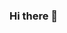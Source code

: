 ### Hi there 👋

<!--
**Amdjjed/Amdjjed** is a ✨ _special_ ✨ repository because its `README.md` (this file) appears on your GitHub profile.


- 🔭 I’m currently working on PFE
- 🌱 I’m currently learning ML
- 😄 Pronouns: He/Him
- ⚡ Fun fact: I like eggs
